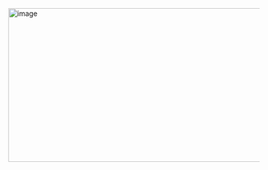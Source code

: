 <img width="884" height="308" alt="image" src="https://github.com/user-attachments/assets/08a6ddc1-8b0a-475f-a0ee-061848dd6b79" />
